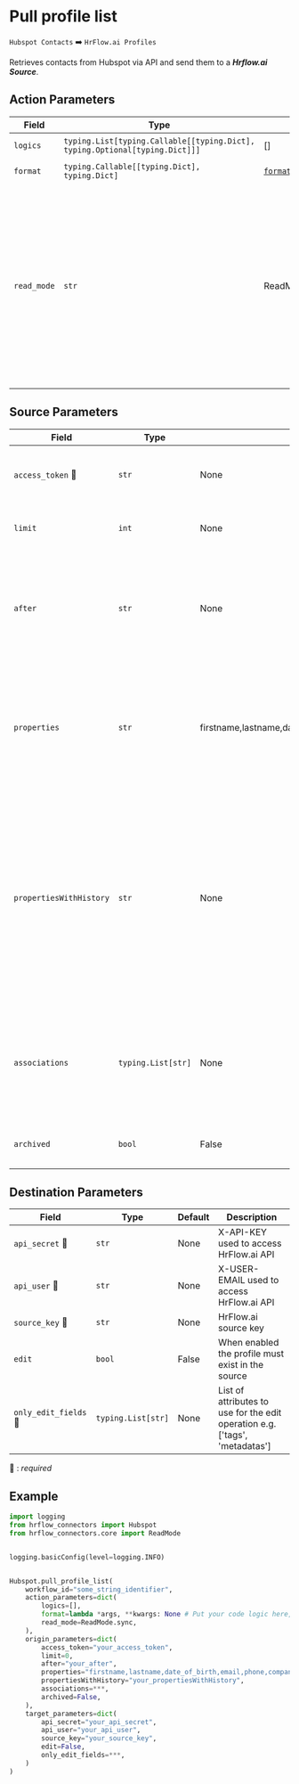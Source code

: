 
# Pull profile list
`Hubspot Contacts` :arrow_right: `HrFlow.ai Profiles`

Retrieves contacts from Hubspot via API and send them to a ***Hrflow.ai Source***.



## Action Parameters

| Field | Type | Default | Description |
| ----- | ---- | ------- | ----------- |
| `logics`  | `typing.List[typing.Callable[[typing.Dict], typing.Optional[typing.Dict]]]` | [] | List of logic functions |
| `format`  | `typing.Callable[[typing.Dict], typing.Dict]` | [`format_hubspot_contact`](../connector.py#L36) | Formatting function |
| `read_mode`  | `str` | ReadMode.sync | If 'incremental' then `read_from` of the last run is given to Origin Warehouse during read. **The actual behavior depends on implementation of read**. In 'sync' mode `read_from` is neither fetched nor given to Origin Warehouse during read. |

## Source Parameters

| Field | Type | Default | Description |
| ----- | ---- | ------- | ----------- |
| `access_token` :red_circle: | `str` | None | The token used to authenticate any API calls made for to your HubSpot account. |
| `limit`  | `int` | None | The maximum number of results to display per page. |
| `after`  | `str` | None | The paging cursor token of the last successfully read resource will be returned as the `paging.next.after` JSON property of a paged response containing more results. |
| `properties`  | `str` | firstname,lastname,date_of_birth,email,phone,company,address,zip,city,state,country | A comma separated list of the properties to be returned in the response. If any of the specified properties are not present on the requested object(s), they will be ignored. |
| `propertiesWithHistory`  | `str` | None | A comma separated list of the properties to be returned along with their history of previous values. If any of the specified properties are not present on the requested object(s), they will be ignored. Usage of this parameter will reduce the maximum number of objects that can be read by a single request. |
| `associations`  | `typing.List[str]` | None | A comma separated list of object types to retrieve associated IDs for. If any of the specified associations do not exist, they will be ignored. |
| `archived`  | `bool` | False | Whether to return only results that have been archived. |

## Destination Parameters

| Field | Type | Default | Description |
| ----- | ---- | ------- | ----------- |
| `api_secret` :red_circle: | `str` | None | X-API-KEY used to access HrFlow.ai API |
| `api_user` :red_circle: | `str` | None | X-USER-EMAIL used to access HrFlow.ai API |
| `source_key` :red_circle: | `str` | None | HrFlow.ai source key |
| `edit`  | `bool` | False | When enabled the profile must exist in the source |
| `only_edit_fields` :red_circle: | `typing.List[str]` | None | List of attributes to use for the edit operation e.g. ['tags', 'metadatas'] |

:red_circle: : *required*

## Example

```python
import logging
from hrflow_connectors import Hubspot
from hrflow_connectors.core import ReadMode


logging.basicConfig(level=logging.INFO)


Hubspot.pull_profile_list(
    workflow_id="some_string_identifier",
    action_parameters=dict(
        logics=[],
        format=lambda *args, **kwargs: None # Put your code logic here,
        read_mode=ReadMode.sync,
    ),
    origin_parameters=dict(
        access_token="your_access_token",
        limit=0,
        after="your_after",
        properties="firstname,lastname,date_of_birth,email,phone,company,address,zip,city,state,country",
        propertiesWithHistory="your_propertiesWithHistory",
        associations=***,
        archived=False,
    ),
    target_parameters=dict(
        api_secret="your_api_secret",
        api_user="your_api_user",
        source_key="your_source_key",
        edit=False,
        only_edit_fields=***,
    )
)
```